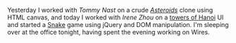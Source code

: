 Yesterday I worked with *Tommy Nast* on a crude [*Asteroids*](http://en.wikipedia.org/wiki/Asteroids_(video_game)) clone using HTML canvas, and today I worked with *Irene Zhou* on a [towers of Hanoi](http://en.wikipedia.org/wiki/Tower_of_Hanoi) UI and started a [Snake](http://en.wikipedia.org/wiki/Snake_(video_game)) game using jQuery and DOM manipulation. I'm sleeping over at the office tonight, having spent the evening working on Wires.